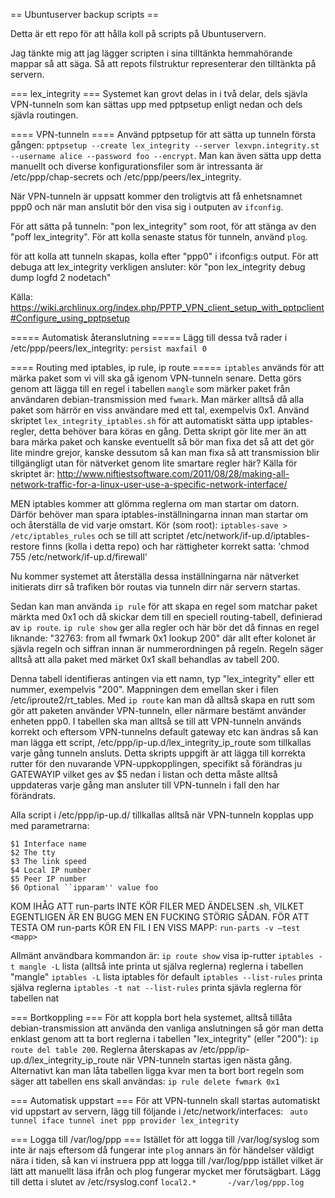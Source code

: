 == Ubuntuserver backup scripts ==

Detta är ett repo för att hålla koll på scripts på Ubuntuservern.

Jag tänkte mig att jag lägger scripten i sina tilltänkta hemmahörande mappar så att säga.
Så att repots filstruktur representerar den tilltänkta på servern.


=== lex_integrity ===
Systemet kan grovt delas in i två delar, dels sjävla VPN-tunneln som kan sättas upp med pptpsetup enligt nedan och dels sjävla routingen.

==== VPN-tunneln ====
Använd pptpsetup för att sätta up tunneln första gången:
`pptpsetup --create lex_integrity --server lexvpn.integrity.st --username alice --password foo --encrypt`.
Man kan även sätta upp detta manuellt och diverse konfigurationsfiler som är intressanta är /etc/ppp/chap-secrets och /etc/ppp/peers/lex_integrity.

När VPN-tunneln är uppsatt kommer den troligtvis att få enhetsnamnet ppp0 och när man anslutit bör den visa sig i outputen av `ifconfig`.

För att sätta på tunneln: "pon lex_integrity" som root, 
för att stänga av den "poff lex_integrity".
För att kolla senaste status för tunneln, använd `plog`.

för att kolla att tunneln skapas, kolla efter "ppp0" i ifconfig:s output.
För att debuga att lex_integrity verkligen ansluter: kör "pon lex_integrity debug dump logfd 2 nodetach"

Källa: https://wiki.archlinux.org/index.php/PPTP_VPN_client_setup_with_pptpclient#Configure_using_pptpsetup

===== Automatisk återanslutning =====
Lägg till dessa två rader i /etc/ppp/peers/lex_integrity:
`
persist
maxfail 0
`

==== Routing med iptables, ip rule, ip route =====
`iptables` används för att märka paket som vi vill ska gå igenom VPN-tunneln senare. Detta görs genom att lägga till en regel i tabellen `mangle` som märker
paket från användaren debian-transmission med `fwmark`. Man märker alltså då alla paket som härrör en viss användare med ett tal, exempelvis 0x1.
Använd skriptet `lex_integrity_iptables.sh` för att automatiskt sätta upp iptables-regler, detta behöver bara köras en gång. 
Detta skript gör lite mer än att bara märka paket och kanske eventuellt så bör man
fixa det så att det gör lite mindre grejor, kanske dessutom så kan man fixa så att transmission blir tillgängligt utan för nätverket genom lite smartare regler här?
Källa för skriptet är: http://www.niftiestsoftware.com/2011/08/28/making-all-network-traffic-for-a-linux-user-use-a-specific-network-interface/

MEN iptables kommer att glömma reglerna om man startar om datorn. Därför behöver man spara iptables-inställningarna innan man startar om och återställa de vid varje omstart.
Kör (som root): 
`iptables-save > /etc/iptables_rules`
och se till att scriptet /etc/network/if-up.d/iptables-restore finns (kolla i detta repo) och har rättigheter korrekt satta:
'chmod 755 /etc/network/if-up.d/firewall'

Nu kommer systemet att återställa dessa inställningarna när nätverket initierats dirr så trafiken bör routas via tunneln dirr när servern startas.

Sedan kan man använda `ip rule` för att skapa en regel som matchar paket märkta med 0x1 och då skickar dem till en speciell routing-tabell, definierad av `ip route`.
`ip rule show` ger alla regler och här bör det då finnas en regel liknande: "32763:	from all fwmark 0x1 lookup 200" där allt efter kolonet är sjävla regeln och siffran innan
är nummerordningen på regeln. Regeln säger alltså att alla paket med märket 0x1 skall behandlas av tabell 200.

Denna tabell identifieras antingen via ett namn, typ "lex_integrity" eller ett nummer, exempelvis "200". Mappningen dem emellan sker i filen /etc/iproute2/rt_tables.
Med `ip route` kan man då alltså skapa en rutt som gör att paketen använder VPN-tunneln, eller närmare bestämt använder enheten ppp0. I tabellen ska man alltså se till att VPN-tunneln
används korrekt och eftersom VPN-tunnelns default gateway etc kan ändras så kan man lägga ett script, /etc/ppp/ip-up.d/lex_integrity_ip_route som tillkallas varje gång tunneln ansluts.
Detta skripts uppgift är att lägga till korrekta rutter för den nuvarande VPN-uppkopplingen, specifikt så förändras ju GATEWAYIP vilket ges av $5 nedan i listan och detta måste alltså
uppdateras varje gång man ansluter till VPN-tunneln i fall den har förändrats.

Alla script i /etc/ppp/ip-up.d/ tillkallas alltså när VPN-tunneln kopplas upp med parametrarna:
	
	$1 Interface name
	$2 The tty
	$3 The link speed
	$4 Local IP number
	$5 Peer IP number
	$6 Optional ``ipparam'' value foo

KOM IHÅG ATT run-parts INTE KÖR FILER MED ÄNDELSEN .sh, VILKET EGENTLIGEN ÄR EN BUGG MEN EN FUCKING STÖRIG SÅDAN.
FÖR ATT TESTA OM run-parts KÖR EN FIL I EN VISS MAPP: `run-parts -v –test <mapp>`

Allmänt användbara kommandon är:
`ip route show` visa ip-rutter
`iptables -t mangle -L` lista (alltså inte printa ut själva reglerna) reglerna i tabellen "mangle"
`iptables -L` lista iptables för default
`iptables --list-rules` printa själva reglerna
`iptables -t nat --list-rules` printa sjävla reglerna för tabellen nat


=== Bortkoppling ===
För att koppla bort hela systemet, alltså tillåta debian-transmission att använda den vanliga anslutningen så gör man detta enklast genom att ta bort reglerna i tabellen "lex_integrity" (eller "200"):
`ip route del table 200`.
Reglerna återskapas av /etc/ppp/ip-up.d/lex_integrity_ip_route när VPN-tunneln startas igen nästa gång.
Alternativt kan man låta tabellen ligga kvar men ta bort bort regeln som säger att tabellen ens skall användas:
`ip rule delete fwmark 0x1`


=== Automatisk uppstart ===
För att VPN-tunneln skall startas automatiskt vid uppstart av servern, lägg till följande i /etc/network/interfaces:
`
auto tunnel
iface tunnel inet ppp
 provider lex_integrity`


=== Logga till /var/log/ppp ===
Istället för att logga till /var/log/syslog som inte är najs eftersom då fungerar inte `plog` annars än för händelser väldigt nära i tiden, så kan vi 
instruera ppp att logga till /var/log/ppp istället vilket är lätt att manuellt läsa ifrån och plog fungerar mycket mer förutsägbart.
Lägg till detta i slutet av /etc/rsyslog.conf
`local2.*       -/var/log/ppp.log
`
